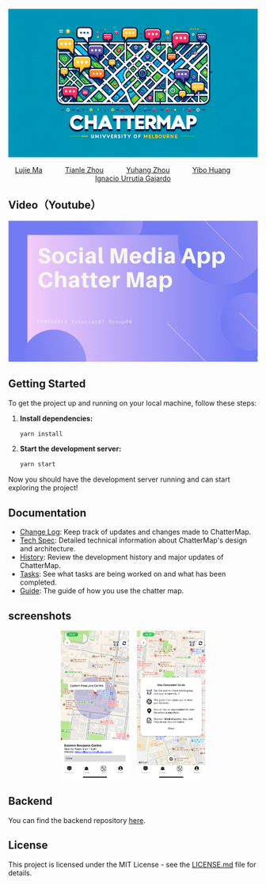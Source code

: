 <p align="center">
  <img src="logo.png" width="700" height="300"/>
</p>


<p align="center">
  <a href="https://github.com/Author1GitHub" style="margin-right: 30px;">Lujie Ma</a> &nbsp;&nbsp;
  <a href="https://github.com/Dreamer-T" style="margin-right: 30px;">Tianle Zhou</a> &nbsp;&nbsp;
  <a href="https://github.com/fcxsdyb" style="margin-right: 30px;">Yuhang Zhou</a> &nbsp;&nbsp;
  <a href="https://github.com/Seulttom" style="margin-right: 30px;">Yibo Huang</a> &nbsp;&nbsp;
  <a href="https://github.com/ignacio-urrutia">Ignacio Urrutia Gajardo</a>
</p>


## Video（Youtube）
<a href="https://www.youtube.com/watch?v=35nFRYOBuS8" target="_blank"><img src="pre.png" alt="Video Thumbnail"></a>



## Getting Started

To get the project up and running on your local machine, follow these steps:

1. **Install dependencies:**
    ```bash
    yarn install
    ```

 2. **Start the development server:**
     ```bash
     yarn start
     ```

Now you should have the development server running and can start exploring the project!

## Documentation

- [Change Log](CHANGELOG.md): Keep track of updates and changes made to ChatterMap.
- [Tech Spec](https://chattermap.notion.site/Tech-Spec-7a4f390044de40dcafd913281694b1cf?pvs=4): Detailed technical information about ChatterMap's design and architecture.
- [History](history.md): Review the development history and major updates of ChatterMap.
- [Tasks](https://chattermap.notion.site/37bb4c012cc04b3eb8813f6a3261baf5?v=990421b1c3e843ecb08af42ce728afa4&pvs=4): See what tasks are being worked on and what has been completed.
- [Guide](https://xiaolinzzz.notion.site/Guide-to-Open-Chatrooms-3ee45b4f037b4c3f8cfd62a6fe875303?pvs=4): The guide of how you use the chatter map.

## screenshots
<p align="center">
  <img height="300" src="ex1.jpg" alt="应用截图1"/> &nbsp;&nbsp;
  <img height="300" src="ex2.jpg" alt="应用截图2"/>
</p>



## Backend

You can find the backend repository [here](https://github.com/ignacio-urrutia/MyApp-backend).

## License

This project is licensed under the MIT License - see the [LICENSE.md](LICENSE.md) file for details.

